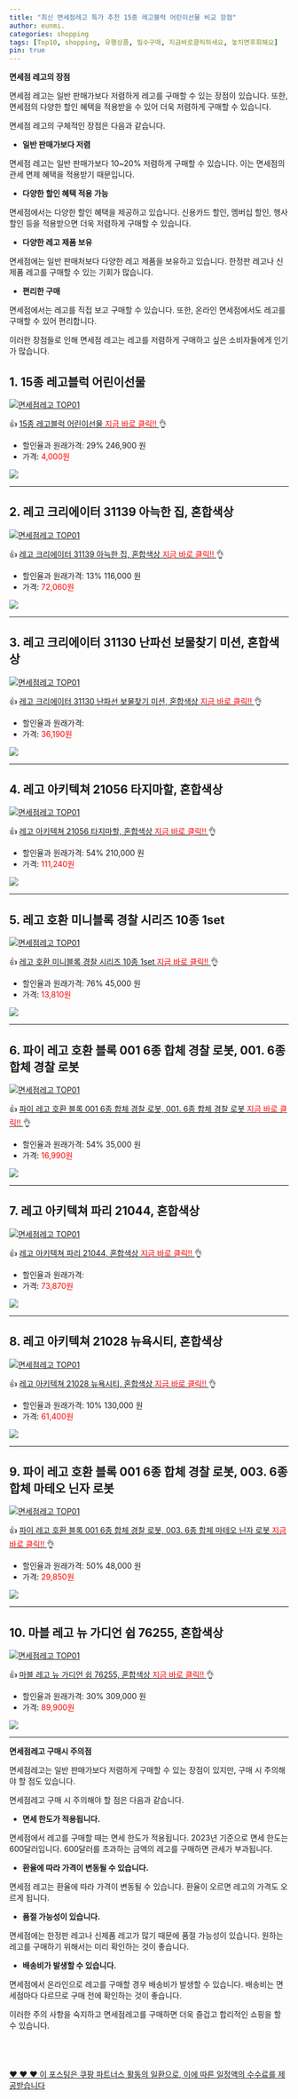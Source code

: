 ```yaml
---
title: "최신 면세점레고 특가 추천 15종 레고블럭 어린이선물 비교 장점"
author: eunmi.
categories: shopping
tags: [Top10, shopping, 유행상품, 필수구매, 지금바로클릭하세요, 놓치면후회해요]
pin: true
---
```

**면세점 레고의 장점**

면세점 레고는 일반 판매가보다 저렴하게 레고를 구매할 수 있는 장점이 있습니다. 또한, 면세점의 다양한 할인 혜택을 적용받을 수 있어 더욱 저렴하게 구매할 수 있습니다.

면세점 레고의 구체적인 장점은 다음과 같습니다.

* **일반 판매가보다 저렴**

면세점 레고는 일반 판매가보다 10~20% 저렴하게 구매할 수 있습니다. 이는 면세점의 관세 면제 혜택을 적용받기 때문입니다.

* **다양한 할인 혜택 적용 가능**

면세점에서는 다양한 할인 혜택을 제공하고 있습니다. 신용카드 할인, 멤버십 할인, 행사 할인 등을 적용받으면 더욱 저렴하게 구매할 수 있습니다.

* **다양한 레고 제품 보유**

면세점에는 일반 판매처보다 다양한 레고 제품을 보유하고 있습니다. 한정판 레고나 신제품 레고를 구매할 수 있는 기회가 많습니다.

* **편리한 구매**

면세점에서는 레고를 직접 보고 구매할 수 있습니다. 또한, 온라인 면세점에서도 레고를 구매할 수 있어 편리합니다.

이러한 장점들로 인해 면세점 레고는 레고를 저렴하게 구매하고 싶은 소비자들에게 인기가 많습니다.

   

## 1. 15종 레고블럭 어린이선물

[![면세점레고 TOP01](https://thumbnail6.coupangcdn.com/thumbnails/remote/230x230ex/image/vendor_inventory/064d/60fc11fb8227e920b4e85ba4d08e6bbc12468333dc4419c7e02001ce4a4a.jpeg)](https://link.coupang.com/re/AFFSDP?lptag=AF3617701&subid=GithubCoopas&pageKey=7687323103&traceid=V0-153&itemId=20547572789&vendorItemId=87623943017)


👍 [15종 레고블럭 어린이선물 <font color=red> 지금 바로 클릭!! </font> ](https://link.coupang.com/re/AFFSDP?lptag=AF3617701&subid=GithubCoopas&pageKey=7687323103&traceid=V0-153&itemId=20547572789&vendorItemId=87623943017) 👌 


- 할인율과 원래가격: 29%  246,900   원
- 가격: <span style='color:red'>4,000원</span>

[![](/discount_price.png)](https://link.coupang.com/re/AFFSDP?lptag=AF3617701&subid=GithubCoopas&pageKey=7687323103&traceid=V0-153&itemId=20547572789&vendorItemId=87623943017)

---


   

## 2. 레고 크리에이터 31139 아늑한 집, 혼합색상

[![면세점레고 TOP01](https://thumbnail10.coupangcdn.com/thumbnails/remote/230x230ex/image/rs_quotation_api/ue7xc4el/f6171d71d0c54bad824e45fb58e9d007.png)](https://link.coupang.com/re/AFFSDP?lptag=AF3617701&subid=GithubCoopas&pageKey=7134019418&traceid=V0-153&itemId=17895857567&vendorItemId=85058733127)


👍 [레고 크리에이터 31139 아늑한 집, 혼합색상 <font color=red> 지금 바로 클릭!! </font> ](https://link.coupang.com/re/AFFSDP?lptag=AF3617701&subid=GithubCoopas&pageKey=7134019418&traceid=V0-153&itemId=17895857567&vendorItemId=85058733127) 👌 


- 할인율과 원래가격: 13%  116,000   원
- 가격: <span style='color:red'>72,060원</span>

[![](/discount_price.png)](https://link.coupang.com/re/AFFSDP?lptag=AF3617701&subid=GithubCoopas&pageKey=7134019418&traceid=V0-153&itemId=17895857567&vendorItemId=85058733127)

---


   

## 3. 레고 크리에이터 31130 난파선 보물찾기 미션, 혼합색상

[![면세점레고 TOP01](https://thumbnail10.coupangcdn.com/thumbnails/remote/230x230ex/image/retail/images/2022/05/24/9/7/209d3137-da89-4b40-ae3a-80bd2f44d47c.jpg)](https://link.coupang.com/re/AFFSDP?lptag=AF3617701&subid=GithubCoopas&pageKey=6538635661&traceid=V0-153&itemId=14548367767&vendorItemId=81790729891)


👍 [레고 크리에이터 31130 난파선 보물찾기 미션, 혼합색상 <font color=red> 지금 바로 클릭!! </font> ](https://link.coupang.com/re/AFFSDP?lptag=AF3617701&subid=GithubCoopas&pageKey=6538635661&traceid=V0-153&itemId=14548367767&vendorItemId=81790729891) 👌 


- 할인율과 원래가격: 
- 가격: <span style='color:red'>36,190원</span>

[![](/discount_price.png)](https://link.coupang.com/re/AFFSDP?lptag=AF3617701&subid=GithubCoopas&pageKey=6538635661&traceid=V0-153&itemId=14548367767&vendorItemId=81790729891)

---


   

## 4. 레고 아키텍쳐 21056 타지마할, 혼합색상

[![면세점레고 TOP01](https://thumbnail6.coupangcdn.com/thumbnails/remote/230x230ex/image/rs_quotation_api/akguljr4/ac0883ae626c46bb976abb6637a48259.jpg)](https://link.coupang.com/re/AFFSDP?lptag=AF3617701&subid=GithubCoopas&pageKey=5613543585&traceid=V0-153&itemId=9077476414&vendorItemId=76363751843)


👍 [레고 아키텍쳐 21056 타지마할, 혼합색상 <font color=red> 지금 바로 클릭!! </font> ](https://link.coupang.com/re/AFFSDP?lptag=AF3617701&subid=GithubCoopas&pageKey=5613543585&traceid=V0-153&itemId=9077476414&vendorItemId=76363751843) 👌 


- 할인율과 원래가격: 54%  210,000   원
- 가격: <span style='color:red'>111,240원</span>

[![](/discount_price.png)](https://link.coupang.com/re/AFFSDP?lptag=AF3617701&subid=GithubCoopas&pageKey=5613543585&traceid=V0-153&itemId=9077476414&vendorItemId=76363751843)

---


   

## 5. 레고 호환 미니블록 경찰 시리즈 10종 1set

[![면세점레고 TOP01](https://thumbnail9.coupangcdn.com/thumbnails/remote/230x230ex/image/vendor_inventory/eb8e/f9eccbebe299c22c5153689fa073d4824979d81023046b76ff0bd13a1016.jpg)](https://link.coupang.com/re/AFFSDP?lptag=AF3617701&subid=GithubCoopas&pageKey=7608208306&traceid=V0-153&itemId=20143140738&vendorItemId=87236488146)


👍 [레고 호환 미니블록 경찰 시리즈 10종 1set <font color=red> 지금 바로 클릭!! </font> ](https://link.coupang.com/re/AFFSDP?lptag=AF3617701&subid=GithubCoopas&pageKey=7608208306&traceid=V0-153&itemId=20143140738&vendorItemId=87236488146) 👌 


- 할인율과 원래가격: 76%  45,000   원
- 가격: <span style='color:red'>13,810원</span>

[![](/discount_price.png)](https://link.coupang.com/re/AFFSDP?lptag=AF3617701&subid=GithubCoopas&pageKey=7608208306&traceid=V0-153&itemId=20143140738&vendorItemId=87236488146)

---


   

## 6. 파이 레고 호환 블록 001 6종 합체 경찰 로봇, 001. 6종 합체 경찰 로봇

[![면세점레고 TOP01](https://thumbnail8.coupangcdn.com/thumbnails/remote/230x230ex/image/vendor_inventory/ee23/90b130282c28a3733c880203a4fdd5b2a1f83c8b9f0edc78a89de2191d80.jpg)](https://link.coupang.com/re/AFFSDP?lptag=AF3617701&subid=GithubCoopas&pageKey=2291900957&traceid=V0-153&itemId=3942780436&vendorItemId=82787214674)


👍 [파이 레고 호환 블록 001 6종 합체 경찰 로봇, 001. 6종 합체 경찰 로봇 <font color=red> 지금 바로 클릭!! </font> ](https://link.coupang.com/re/AFFSDP?lptag=AF3617701&subid=GithubCoopas&pageKey=2291900957&traceid=V0-153&itemId=3942780436&vendorItemId=82787214674) 👌 


- 할인율과 원래가격: 54%  35,000   원
- 가격: <span style='color:red'>16,990원</span>

[![](/discount_price.png)](https://link.coupang.com/re/AFFSDP?lptag=AF3617701&subid=GithubCoopas&pageKey=2291900957&traceid=V0-153&itemId=3942780436&vendorItemId=82787214674)

---


   

## 7. 레고 아키텍쳐 파리 21044, 혼합색상

[![면세점레고 TOP01](https://thumbnail8.coupangcdn.com/thumbnails/remote/230x230ex/image/retail/images/2020/05/26/21/3/719e2aea-15e9-4d3e-8363-917d18c33fd1.jpg)](https://link.coupang.com/re/AFFSDP?lptag=AF3617701&subid=GithubCoopas&pageKey=1649467789&traceid=V0-153&itemId=2810410903&vendorItemId=70770109186)


👍 [레고 아키텍쳐 파리 21044, 혼합색상 <font color=red> 지금 바로 클릭!! </font> ](https://link.coupang.com/re/AFFSDP?lptag=AF3617701&subid=GithubCoopas&pageKey=1649467789&traceid=V0-153&itemId=2810410903&vendorItemId=70770109186) 👌 


- 할인율과 원래가격: 
- 가격: <span style='color:red'>73,870원</span>

[![](/discount_price.png)](https://link.coupang.com/re/AFFSDP?lptag=AF3617701&subid=GithubCoopas&pageKey=1649467789&traceid=V0-153&itemId=2810410903&vendorItemId=70770109186)

---


   

## 8. 레고 아키텍쳐 21028 뉴욕시티, 혼합색상

[![면세점레고 TOP01](https://thumbnail7.coupangcdn.com/thumbnails/remote/230x230ex/image/retail/images/2021/07/14/16/7/b2231398-ab1e-4777-ac85-321fdbca0eeb.jpg)](https://link.coupang.com/re/AFFSDP?lptag=AF3617701&subid=GithubCoopas&pageKey=5854494541&traceid=V0-153&itemId=10197775956&vendorItemId=77480339605)


👍 [레고 아키텍쳐 21028 뉴욕시티, 혼합색상 <font color=red> 지금 바로 클릭!! </font> ](https://link.coupang.com/re/AFFSDP?lptag=AF3617701&subid=GithubCoopas&pageKey=5854494541&traceid=V0-153&itemId=10197775956&vendorItemId=77480339605) 👌 


- 할인율과 원래가격: 10%  130,000   원
- 가격: <span style='color:red'>61,400원</span>

[![](/discount_price.png)](https://link.coupang.com/re/AFFSDP?lptag=AF3617701&subid=GithubCoopas&pageKey=5854494541&traceid=V0-153&itemId=10197775956&vendorItemId=77480339605)

---


   

## 9. 파이 레고 호환 블록 001 6종 합체 경찰 로봇, 003. 6종 합체 마테오 닌자 로봇

[![면세점레고 TOP01](https://thumbnail10.coupangcdn.com/thumbnails/remote/230x230ex/image/vendor_inventory/e7fb/fa48419bf11176932feee045adec622f5c18fed010e4f6d6e5e078876b05.jpg)](https://link.coupang.com/re/AFFSDP?lptag=AF3617701&subid=GithubCoopas&pageKey=2291900957&traceid=V0-153&itemId=3942780438&vendorItemId=82786841842)


👍 [파이 레고 호환 블록 001 6종 합체 경찰 로봇, 003. 6종 합체 마테오 닌자 로봇 <font color=red> 지금 바로 클릭!! </font> ](https://link.coupang.com/re/AFFSDP?lptag=AF3617701&subid=GithubCoopas&pageKey=2291900957&traceid=V0-153&itemId=3942780438&vendorItemId=82786841842) 👌 


- 할인율과 원래가격: 50%  48,000   원
- 가격: <span style='color:red'>29,850원</span>

[![](/discount_price.png)](https://link.coupang.com/re/AFFSDP?lptag=AF3617701&subid=GithubCoopas&pageKey=2291900957&traceid=V0-153&itemId=3942780438&vendorItemId=82786841842)

---


   

## 10. 마블 레고 뉴 가디언 쉽 76255, 혼합색상

[![면세점레고 TOP01](https://thumbnail7.coupangcdn.com/thumbnails/remote/230x230ex/image/retail/images/2023/03/16/11/0/8a31135f-c648-4cc6-bbcd-301999dc0229.png)](https://link.coupang.com/re/AFFSDP?lptag=AF3617701&subid=GithubCoopas&pageKey=7205076608&traceid=V0-153&itemId=18220217288&vendorItemId=85367952334)


👍 [마블 레고 뉴 가디언 쉽 76255, 혼합색상 <font color=red> 지금 바로 클릭!! </font> ](https://link.coupang.com/re/AFFSDP?lptag=AF3617701&subid=GithubCoopas&pageKey=7205076608&traceid=V0-153&itemId=18220217288&vendorItemId=85367952334) 👌 


- 할인율과 원래가격: 30%  309,000   원
- 가격: <span style='color:red'>89,900원</span>

[![](/discount_price.png)](https://link.coupang.com/re/AFFSDP?lptag=AF3617701&subid=GithubCoopas&pageKey=7205076608&traceid=V0-153&itemId=18220217288&vendorItemId=85367952334)

---
**면세점레고 구매시 주의점**

면세점레고는 일반 판매가보다 저렴하게 구매할 수 있는 장점이 있지만, 구매 시 주의해야 할 점도 있습니다.

면세점레고 구매 시 주의해야 할 점은 다음과 같습니다.

* **면세 한도가 적용됩니다.**

면세점에서 레고를 구매할 때는 면세 한도가 적용됩니다. 2023년 기준으로 면세 한도는 600달러입니다. 600달러를 초과하는 금액의 레고를 구매하면 관세가 부과됩니다.

* **환율에 따라 가격이 변동될 수 있습니다.**

면세점 레고는 환율에 따라 가격이 변동될 수 있습니다. 환율이 오르면 레고의 가격도 오르게 됩니다.

* **품절 가능성이 있습니다.**

면세점에는 한정판 레고나 신제품 레고가 많기 때문에 품절 가능성이 있습니다. 원하는 레고를 구매하기 위해서는 미리 확인하는 것이 좋습니다.

* **배송비가 발생할 수 있습니다.**

면세점에서 온라인으로 레고를 구매할 경우 배송비가 발생할 수 있습니다. 배송비는 면세점마다 다르므로 구매 전에 확인하는 것이 좋습니다.

이러한 주의 사항을 숙지하고 면세점레고를 구매하면 더욱 즐겁고 합리적인 쇼핑을 할 수 있습니다.<br><br><br><br><br> [ ❤ ❤ ❤ 이 포스팅은 쿠팡 파트너스 활동의 일환으로, 이에 따른 일정액의 수수료를 제공받습니다](https://link.coupang.com/a/bcEFyh)